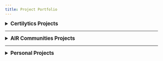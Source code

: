 ```yaml
---
title: Project Portfolio
---
```


<details><summary style="font-size: 120%;"><b>Certilytics Projects</b></summary>
<br>
<details><summary style="font-size: 100%;"><b>Word Embedding Hyperparameter Tuning</b></summary>
<p>
<br>
I retrained a word embedding deep representation model on newly-acquired data containing patient-level medical system utilization sequences and applied hyperparameter tuning testing and analysis. I tested a hyperparameter grid by generating 22 model configurations, and the optimal hyperparameter setting ultimately selected resulted in an average improvement of 5% AUC or R<sup>2</sup> score (depending on whether the application was a classification or regression problem) across the entire model suite.
<br>
<br>
In order to evaluate the performance of each word embedding, I trained four end-to-end models for each embedding contained in the four model pipelines, and I scored these four models to allow me to conduct cross-model extrinsic evaluations. After completing the extrinsic evaluations to select the optimal final configuration, I partnered with Certilytics' internal clinical expert to conduct an intrinsic evaluation of the model using a custom clustering challenge on hand-selected medical codes which would be naturally expected to exhibit clusters or distance between similar and dissimilar codes respectively.
<br>
<br>
The final embedding sits centrally in most model pipelines within Certilytics model suite.
<br>
</p>
</details>
<br>
</details>

<hr>

<details><summary style="font-size: 120%;"><b>AIR Communities Projects</b></summary>
<br>
<details><summary style="font-size: 100%;"><b>Future Lease Projection Application</b></summary>
<p>
<br>
I was tasked with building a program to create projection scenarios for future leases across AIR Communities' apartment property portfolio. The projections informed the budget and forecasting process for the organization, and I was initially approached to own this project after a single property projection (of ~100 owned) built in Excel was unable to handle the complete unit-level output and had a runtime of close to an hour.
<br>
<br>
I built the logic into a Python program which output results to a new SQL table available to the Decision Support team consuming the projections for forecasting. While the logic and calculations feeding the forecast are highly proprietary, I have included the video below which shows the GUI application I built on top of the program and bundled into an executable to enable Decision Support staff to independently rerun the program while tweaking model inputs. I used Tkinter to develop the GUI and PyInstaller to create the executable.
<br>
<br>
This project proved to be a disruptive innovation to the forecasting process at AIR Communities, expanding the forecast horizon and predictive capabilities of the financial future of the organization across a greater number of scenarios due to the quick, user-friendly deliverable.
<br>
</p>
<br>

[![View on GitHub](https://img.shields.io/badge/GitHub-View_on_GitHub-blue?logo=GitHub)](https://github.com/ryanmburns93/cgm-glucose-modeling)

<a href="https://www.codefactor.io/repository/github/ryanmburns93/cgm-glucose-modeling"><img src="https://www.codefactor.io/repository/github/ryanmburns93/cgm-glucose-modeling/badge" alt="CodeFactor Repo Grade" /></a>
</details>

<hr>

<details><summary style="font-size: 100%;"><b>CoStar Property Data Scraping</b></summary>
<p>
<br>
This project sought to collect over forty attributes for more than 850 competitor multi-family apartment home properties from the <a href="https://www.costar.com/">CoStar property research platform</a>. The program achieved data collection, cleansing, and injection into storage in less than eight minutes start to finish. CoStar recently updated the service's <a href="https://www.costar.com/about/terms-conditions">Terms of Use</a> to explicitly prohibit the web scraping techniques and reverse-engineering of the CoStar product utilized in this program. I ultimately led the project in an alternate direction to acquire similar data while keeping the business in compliance with CoStar's Terms of Use, and have shared the original program as proof of work.
</p>
<br>

[![View on GitHub](https://img.shields.io/badge/GitHub-View_on_GitHub-blue?logo=GitHub)](https://github.com/ryanmburns93/CoStar_Property_Data_Scraping)

<a href="https://www.codefactor.io/repository/github/ryanmburns93/CoStar_Property_Data_Scraping"><img src="https://www.codefactor.io/repository/github/ryanmburns93/CoStar_Property_Data_Scraping/badge" alt="CodeFactor Repo Grade" /></a>
</details>

<hr>

<details><summary style="font-size: 100%;"><b>AutoML Demo with DataRobot</b></summary>
<p>
<br>
I created a tutorial and video demonstration of the automatic machine learning (AutoML) tool DataRobot. The tutorial provides a simple demonstration of DataRobot integration into a project applying sentiment analysis to daily chatbot message data to rank order prospect follow-up outreach conducted the following day. The final application can be viewed in the separate <a href="https://github.com/ryanmburns93/Prospect_Ranked_Followup_App">Prospect Ranked Follow-up Application</a> repository.
</p>
<br>

[![View on GitHub](https://img.shields.io/badge/GitHub-View_on_GitHub-blue?logo=GitHub)](https://github.com/ryanmburns93/DataRobot_Demo)

<a href="https://www.codefactor.io/repository/github/ryanmburns93/datarobot_demo"><img src="https://www.codefactor.io/repository/github/ryanmburns93/datarobot_demo/badge" alt="CodeFactor Repo Grade" class="CF-Badge"/></a>
</details>
<br>
</details>

<hr>

<details><summary style="font-size: 120%;"><b>Personal Projects</b></summary>
<br>
<details><summary style="font-size: 100%;"><b>NLP Miniature BERT Model Case Study</b></summary>
<p>
<br>
This project is a case study on developing NLP applications in a low-resource corporate environment operating a client-centric, service-based business model. I pretrained miniature BERT masked language models on domain-adapted vocabulary sourced from client-facing research documents. I demonstrated light improvements in model performance over baseline when finetuned to categorize client consultation requests by topic.
</p>
<br>

[![View on GitHub](https://img.shields.io/badge/GitHub-View_on_GitHub-blue?logo=GitHub)](https://github.com/ryanmburns93/NLP_Case_Study)

<a href="https://www.codefactor.io/repository/github/ryanmburns93/nlp_case_study"><img src="https://www.codefactor.io/repository/github/ryanmburns93/nlp_case_study/badge" alt="CodeFactor Repo Grade" /></a>
</details>

<hr>

<details><summary style="font-size: 100%;"><b>Recording and Transcription Web Scraping Toolkit</b></summary>
<p>
<br>
I developed this toolkit to automate the collection of video recordings, recording metadata, and transcripts from a variety of different video conference, video hosting, and transcription service platforms. I personally utilized the tools during my four years working in client relationship management remotely supporting a territory containing hundreds of clients.
</p>
<br>

[![View on GitHub](https://img.shields.io/badge/GitHub-View_on_GitHub-blue?logo=GitHub)](https://github.com/ryanmburns93/web_scraping_tools)

<a href="https://www.codefactor.io/repository/github/ryanmburns93/web_scraping_tools"><img src="https://www.codefactor.io/repository/github/ryanmburns93/web_scraping_tools/badge" alt="CodeFactor Repo Grade" /></a>
</details>

<hr>

<details><summary style="font-size: 100%;"><b>Biweekly Sales Reports Automation</b></summary>
<p>
<br>
As the lucky husband to the founder of <a href="https://www.thebeverlycollective.co/">The Beverly Collective</a>, a Colorado-based art collective, I built this program to reduce the manual workload of sending out biweekly sales reports emails to the 30+ artists and makers vending through the collective. I completed coding for this program in less than 5 hours and reduced the hourly workload from 10 hours per month to only 2 hours focused on email validation, payment processing, and vendor support each month. I successfully leveraged the Gmail API to gather user permissions and create email drafts within the user email and consumed Excel files into the Python-based program using the OpenPyxl library.
</p>
<br>

[![View on GitHub](https://img.shields.io/badge/GitHub-View_on_GitHub-blue?logo=GitHub)](https://github.com/ryanmburns93/Sales_Reporting_Automation)

<a href="https://www.codefactor.io/repository/github/ryanmburns93/sales_reporting_automation"><img src="https://www.codefactor.io/repository/github/ryanmburns93/sales_reporting_automation/badge" alt="CodeFactor Repo Grade" /></a>
</details>

<hr>

<details><summary style="font-size: 100%;"><b>Continuous Glucose Monitor Modeling</b></summary>
<p>
<br>
This project is designed to extend personal diabetes data and insights into the realm of real-time streaming, IoT integrations, and data science predictive modeling techniques. The project is launched from a foundation of diabetes data democratization facilitated by <a href="https://nightscout.github.io/">Nightscout</a>, an open-source cloud application used by people with diabetes, providers, and caretakers to visualize, store and share the data from their Continuous Glucose Monitoring sensors in real-time.
<br>
<br>
Having recently established sensor data accessibility via a web-hosted MongoDB database, I am actively pursuing two aims with this project:
<br>
<br>
<ol>
    <li>Extend the data availability onto IoT technologies visualizing current blood glucose levels and directional trends.</li>
    <li>Apply cutting edge ML/AI modeling techniques to train novel predictive algorithms and compare performance to current industry standards.</li>
</ol>
</p>
<br>

[![View on GitHub](https://img.shields.io/badge/GitHub-View_on_GitHub-blue?logo=GitHub)](https://github.com/ryanmburns93/cgm-glucose-modeling)

<a href="https://www.codefactor.io/repository/github/ryanmburns93/cgm-glucose-modeling"><img src="https://www.codefactor.io/repository/github/ryanmburns93/cgm-glucose-modeling/badge" alt="CodeFactor Repo Grade" /></a>
</details>

<hr>

<details><summary style="font-size: 100%;"><b>PDGA Prediction Modeling Utility Scripts</b></summary>
<p>
<br>
I co-authored a blog series hosted on Ultiworld Disc Golf predicting disc golf player performance at elite series events. I contributed player performance web scraping and GIS data collection capabilities, cleaned and preprocessed data, and edited post content. The scripts hosted in this repository demonstrate some of the larger data collection efforts feeding parts of the model. This was my first time ever using Python, and I am in the process of revisiting the files to spruce up the content. 

The blog posts are available on the <a href="https://discgolf.ultiworld.com/author/rburns/">Ultiworld Disc Golf website</a>.
</p>
<br>

[![View on GitHub](https://img.shields.io/badge/GitHub-View_on_GitHub-blue?logo=GitHub)](https://github.com/ryanmburns93/pdga_predictions_ml_scraping)

<a href="https://www.codefactor.io/repository/github/ryanmburns93/pdga_predictions_ml_scraping"><img src="https://www.codefactor.io/repository/github/ryanmburns93/pdga_predictions_ml_scraping/badge" alt="CodeFactor Repo Grade" /></a>
</details>

</details>
